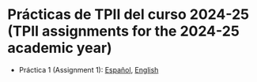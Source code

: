 # Prácticas de TPII del curso 2024-25 (TPII assignments for the 2024-25 academic year)

* Práctica 1 (Assignment 1): [Español](./practicas/P1/enunciado.md), [English](./practicas/P1/enunciado_en.md)


